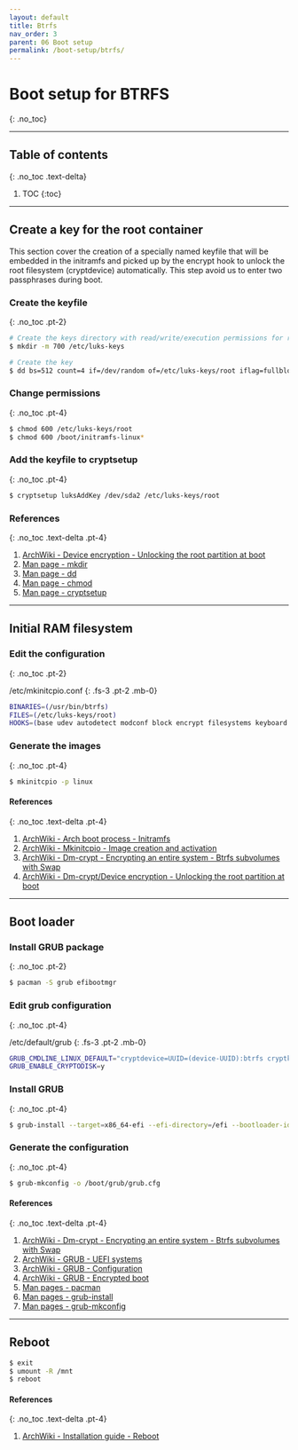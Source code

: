 ```yaml
---
layout: default
title: Btrfs
nav_order: 3
parent: 06 Boot setup
permalink: /boot-setup/btrfs/
---
```


# Boot setup for BTRFS
{: .no_toc}

---

## Table of contents
{: .no_toc .text-delta}

1. TOC
{:toc}

---

## Create a key for the root container

This section cover the creation of a specially named keyfile that will be embedded in the initramfs and picked up by the encrypt hook to unlock the root filesystem (cryptdevice) automatically. This step avoid us to enter two passphrases during boot.

### Create the keyfile
{: .no_toc .pt-2}

```bash
# Create the keys directory with read/write/execution permissions for root
$ mkdir -m 700 /etc/luks-keys

# Create the key
$ dd bs=512 count=4 if=/dev/random of=/etc/luks-keys/root iflag=fullblock
```

### Change permissions
{: .no_toc .pt-4}

```bash
$ chmod 600 /etc/luks-keys/root
$ chmod 600 /boot/initramfs-linux*
```

### Add the keyfile to cryptsetup
{: .no_toc .pt-4}

```bash
$ cryptsetup luksAddKey /dev/sda2 /etc/luks-keys/root
```

### References
{: .no_toc .text-delta .pt-4}

1. [ArchWiki - Device encryption - Unlocking the root partition at boot](https://wiki.archlinux.org/index.php/Dm-crypt/Device_encryption#Unlocking_the_root_partition_at_boot)
1. [Man page - mkdir](https://jlk.fjfi.cvut.cz/arch/manpages/man/core/coreutils/mkdir.1.en)
1. [Man page - dd](https://jlk.fjfi.cvut.cz/arch/manpages/man/core/coreutils/dd.1.en)
1. [Man page - chmod](https://jlk.fjfi.cvut.cz/arch/manpages/man/core/coreutils/chmod.1.en)
1. [Man page - cryptsetup](https://jlk.fjfi.cvut.cz/arch/manpages/man/core/cryptsetup/cryptsetup.8.en)

---

## Initial RAM filesystem

### Edit the configuration
{: .no_toc .pt-2}

/etc/mkinitcpio.conf
{: .fs-3 .pt-2 .mb-0}

```bash
BINARIES=(/usr/bin/btrfs)
FILES=(/etc/luks-keys/root)
HOOKS=(base udev autodetect modconf block encrypt filesystems keyboard keymap fsck)
```

### Generate the images
{: .no_toc .pt-4}

```bash
$ mkinitcpio -p linux
```

#### References
{: .no_toc .text-delta .pt-4}

1. [ArchWiki - Arch boot process - Initramfs](https://wiki.archlinux.org/index.php/Arch_boot_process#initramfs)
1. [ArchWiki - Mkinitcpio - Image creation and activation](https://wiki.archlinux.org/index.php/Mkinitcpio#Image_creation_and_activation)
1. [ArchWiki - Dm-crypt - Encrypting an entire system - Btrfs subvolumes with Swap](https://wiki.archlinux.org/index.php/Dm-crypt/Encrypting_an_entire_system#Btrfs_subvolumes_with_swap)
1. [ArchWiki - Dm-crypt/Device encryption - Unlocking the root partition at boot](https://wiki.archlinux.org/index.php/Dm-crypt/Device_encryption#Unlocking_the_root_partition_at_boot)

---

## Boot loader

### Install GRUB package
{: .no_toc .pt-2}

```bash
$ pacman -S grub efibootmgr
```

### Edit grub configuration
{: .no_toc .pt-4}

/etc/default/grub
{: .fs-3 .pt-2 .mb-0}

```bash
GRUB_CMDLINE_LINUX_DEFAULT="cryptdevice=UUID=(device-UUID):btrfs cryptkey=rootfs:/etc/luks-keys/root loglevel=3 quiet"
GRUB_ENABLE_CRYPTODISK=y
```

### Install GRUB
{: .no_toc .pt-4}

```bash
$ grub-install --target=x86_64-efi --efi-directory=/efi --bootloader-id=GRUB --recheck
```

### Generate the configuration
{: .no_toc .pt-4}

```bash
$ grub-mkconfig -o /boot/grub/grub.cfg
```

#### References
{: .no_toc .text-delta .pt-4}

1. [ArchWiki - Dm-crypt - Encrypting an entire system - Btrfs subvolumes with Swap](https://wiki.archlinux.org/index.php/Dm-crypt/Encrypting_an_entire_system#Btrfs_subvolumes_with_swap)
1. [ArchWiki - GRUB - UEFI systems](https://wiki.archlinux.org/index.php/GRUB#UEFI_systems)
1. [ArchWiki - GRUB - Configuration](https://wiki.archlinux.org/index.php/GRUB#Configuration)
1. [ArchWiki - GRUB - Encrypted boot](https://wiki.archlinux.org/index.php/GRUB#Encrypted_/boot)
1. [Man pages - pacman](https://jlk.fjfi.cvut.cz/arch/manpages/man/core/pacman/pacman.8.en)
1. [Man pages - grub-install](https://jlk.fjfi.cvut.cz/arch/manpages/man/core/grub/grub-install.8.en)
1. [Man pages - grub-mkconfig](https://jlk.fjfi.cvut.cz/arch/manpages/man/core/grub/grub-mkconfig.8.en)

---

## Reboot

```bash
$ exit
$ umount -R /mnt
$ reboot
```

#### References
{: .no_toc .text-delta .pt-4}

1. [ArchWiki - Installation guide - Reboot](https://wiki.archlinux.org/index.php/Installation_guide#Reboot)
